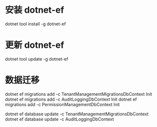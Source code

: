 ﻿# 安装 dotnet-ef
dotnet tool install -g dotnet-ef

# 更新 dotnet-ef
dotnet tool update -g dotnet-ef

# 数据迁移
dotnet ef migrations add -c TenantManagementMigrationsDbContext Init
dotnet ef migrations add -c AuditLoggingDbContext Init
dotnet ef migrations add -c PermissionManagementDbContext Init

dotnet ef database update -c TenantManagementMigrationsDbContext
dotnet ef database update -c AuditLoggingDbContext
